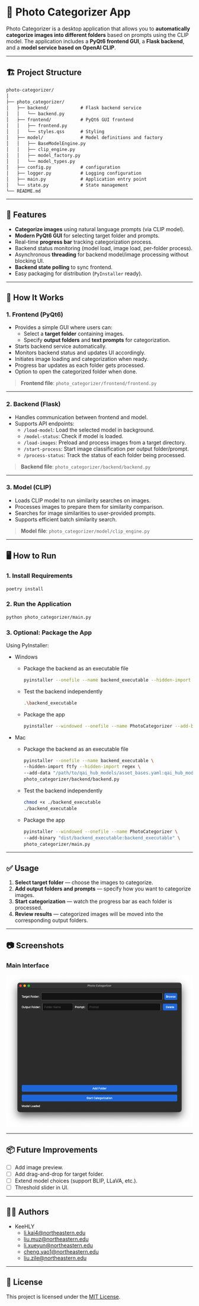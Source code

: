 
# 📂 Photo Categorizer App

Photo Categorizer is a desktop application that allows you to **automatically categorize images into different folders** based on prompts using the CLIP model. The application includes a **PyQt6 frontend GUI**, a **Flask backend**, and a **model service based on OpenAI CLIP**.

---

## 🏗️ Project Structure

```
photo-categorizer/
│
├── photo_categorizer/
│   ├── backend/            # Flask backend service
│   │   └── backend.py
│   ├── frontend/           # PyQt6 GUI frontend
│   │   ├── frontend.py
│   │   └── styles.qss      # Styling
│   ├── model/              # Model definitions and factory
│   │   ├── BaseModelEngine.py
│   │   ├── clip_engine.py
│   │   ├── model_factory.py
│   │   └── model_types.py
│   ├── config.py           # configuration
│   ├── logger.py           # Logging configuration
│   ├── main.py             # Application entry point
│   └── state.py            # State management
└── README.md
```

---

## 🚀 Features

- **Categorize images** using natural language prompts (via CLIP model).
- **Modern PyQt6 GUI** for selecting target folder and prompts.
- Real-time **progress bar** tracking categorization process.
- Backend status monitoring (model load, image load, per-folder process).
- Asynchronous **threading** for backend model/image processing without blocking UI.
- **Backend state polling** to sync frontend.
- Easy packaging for distribution (`PyInstaller` ready).

---

## 🔧 How It Works

### 1. **Frontend (PyQt6)**
- Provides a simple GUI where users can:
  - Select a **target folder** containing images.
  - Specify **output folders** and **text prompts** for categorization.
- Starts backend service automatically.
- Monitors backend status and updates UI accordingly.
- Initiates image loading and categorization when ready.
- Progress bar updates as each folder gets processed.
- Option to open the categorized folder when done.

> **Frontend file**: `photo_categorizer/frontend/frontend.py`

---

### 2. **Backend (Flask)**
- Handles communication between frontend and model.
- Supports API endpoints:
  - `/load-model`: Load the selected model in background.
  - `/model-status`: Check if model is loaded.
  - `/load-images`: Preload and process images from a target directory.
  - `/start-process`: Start image classification per output folder/prompt.
  - `/process-status`: Track the status of each folder being processed.

> **Backend file**: `photo_categorizer/backend/backend.py`

---

### 3. **Model (CLIP)**
- Loads CLIP model to run similarity searches on images.
- Processes images to prepare them for similarity comparison.
- Searches for image similarities to user-provided prompts.
- Supports efficient batch similarity search.

> **Model file**: `photo_categorizer/model/clip_engine.py`

---

## 🖥️ How to Run

### 1. **Install Requirements**

  ```bash
  poetry install
  ```

### 2. **Run the Application**

  ```bash
  python photo_categorizer/main.py
  ```

### 3. **Optional: Package the App**

Using PyInstaller:
- Windows
  - Package the backend as an executable file

    ```bash
    pyinstaller --onefile --name backend_executable --hidden-import ftfy --hidden-import regex --add-data "path\\to\\qai_hub_models\\asset_bases.yaml:qai_hub_models" photo_categorizer\\backend\\backend.py
    ```

  - Test the backend independently

    ```bash
    .\backend_executable
    ```
    
  - Package the app

    ```bash
    pyinstaller --windowed --onefile --name PhotoCategorizer --add-binary "dist\\backend_executable.exe;backend_executable" photo_categorizer\\main.py
    ```
- Mac
  - Package the backend as an executable file

    ```bash
    pyinstaller --onefile --name backend_executable \
    --hidden-import ftfy --hidden-import regex \
    --add-data "/path/to/qai_hub_models/asset_bases.yaml:qai_hub_models" \
    photo_categorizer/backend/backend.py
    ```

  - Test the backend independently

    ```bash
    chmod +x ./backend_executable
    ./backend_executable
    ```
    
  - Package the app

    ```bash
    pyinstaller --windowed --onefile --name PhotoCategorizer \
    --add-binary "dist/backend_executable:backend_executable" \
    photo_categorizer/main.py
    ```

---

## ✅ Usage

1. **Select target folder** — choose the images to categorize.
2. **Add output folders and prompts** — specify how you want to categorize images.
3. **Start categorization** — watch the progress bar as each folder is processed.
4. **Review results** — categorized images will be moved into the corresponding output folders.

---



## 📷 Screenshots

### Main Interface
![Main Interface](./image.jpg)



---

## 📦 Future Improvements

- [ ] Add image preview.
- [ ] Add drag-and-drop for target folder.
- [ ] Extend model choices (support BLIP, LLaVA, etc.).
- [ ] Threshold slider in UI.

---

## 👨‍💻 Authors

- KeeHLY
  - li.kai4@northeastern.edu
  - liu.muz@northeastern.edu
  - li.xueyun@northeastern.edu
  - cheng.yao1@northeastern.edu
  - liu.zile@northeastern.edu

---

## 📜 License

This project is licensed under the [MIT License](./LICENSE).

